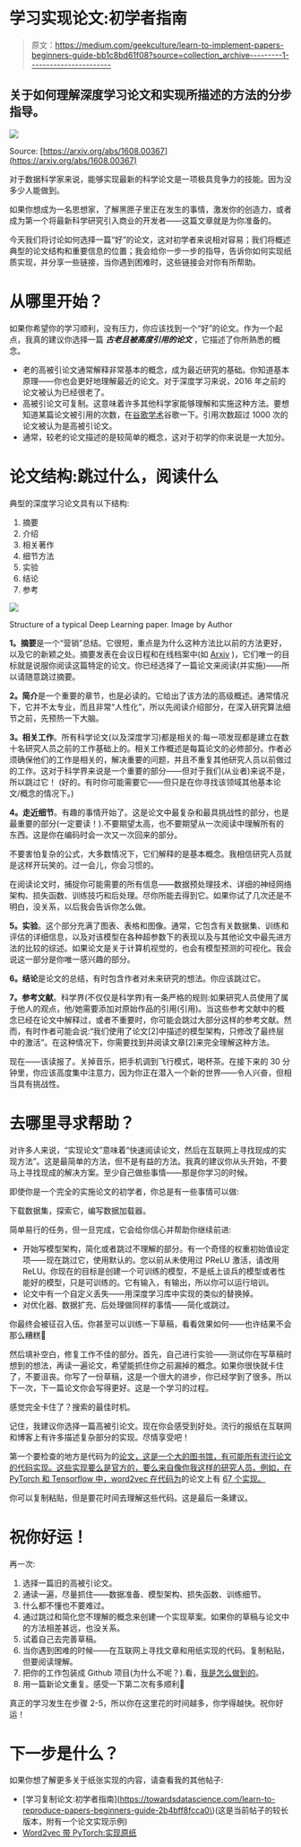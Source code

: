 # 学习实现论文:初学者指南

> 原文：<https://medium.com/geekculture/learn-to-implement-papers-beginners-guide-bb1c8bd61f08?source=collection_archive---------1----------------------->

## 关于如何理解深度学习论文和实现所描述的方法的分步指导。

![](img/174bdb436cf3777284afe44978124e3c.png)

Source: [https://arxiv.org/abs/1608.00367](https://arxiv.org/abs/1608.00367)

对于数据科学家来说，能够实现最新的科学论文是一项极具竞争力的技能。因为没多少人能做到。

如果你想成为一名思想家，了解黑匣子里正在发生的事情，激发你的创造力，或者成为第一个将最新科学研究引入商业的开发者——这篇文章就是为你准备的。

今天我们将讨论如何选择一篇“好”的论文，这对初学者来说相对容易；我们将概述典型的论文结构和重要信息的位置；我会给你一步一步的指导，告诉你如何实现纸质实现，并分享一些链接，当你遇到困难时，这些链接会对你有所帮助。

# 从哪里开始？

如果你希望你的学习顺利，没有压力，你应该找到一个“好”的论文。作为一个起点，我真的建议你选择一篇 ***古老且被高度引用的论文*** ，它描述了你所熟悉的概念。

*   老的高被引论文通常解释非常基本的概念，成为最近研究的基础。你知道基本原理——你也会更好地理解最近的论文。对于深度学习来说，2016 年之前的论文被认为已经很老了。
*   高被引论文可复制。这意味着许多其他科学家能够理解和实施这种方法。要想知道某篇论文被引用的次数，在[谷歌学术](https://scholar.google.com/)谷歌一下。引用次数超过 1000 次的论文被认为是高被引论文。
*   通常，较老的论文描述的是较简单的概念，这对于初学的你来说是一大加分。

# 论文结构:跳过什么，阅读什么

典型的深度学习论文具有以下结构:

1.  摘要
2.  介绍
3.  相关著作
4.  细节方法
5.  实验
6.  结论
7.  参考

![](img/ad88e3db196e7a373ef83a3d76d90e41.png)

Structure of a typical Deep Learning paper. Image by Author

**1。摘要**是一个“营销”总结。它很短，重点是为什么这种方法比以前的方法更好，以及它的新颖之处。摘要发表在会议日程和在线档案中(如 [Arxiv](https://arxiv.org/) )，它们唯一的目标就是说服你阅读这篇特定的论文。你已经选择了一篇论文来阅读(并实施)——所以请随意跳过摘要。

**2。简介**是一个重要的章节，也是必读的。它给出了该方法的高级概述。通常情况下，它并不太专业，而且非常“人性化”，所以先阅读介绍部分，在深入研究算法细节之前，先预热一下大脑。

**3。相关工作**。所有科学论文(以及深度学习)都是相关的:每一项发现都是建立在数十名研究人员之前的工作基础上的。相关工作概述是每篇论文的必修部分。作者必须确保他们的工作是相关的，解决重要的问题，并且不重复其他研究人员以前做过的工作。这对于科学界来说是一个重要的部分——但对于我们(从业者)来说不是，所以跳过它！
(好的。有时你可能需要它——但只是在你寻找该领域其他基本论文/概念的情况下。)

**4。走近细节**。有趣的事情开始了。这是论文中最复杂和最具挑战性的部分，也是最重要的部分(一定要读！).不要期望太高，也不要期望从一次阅读中理解所有的东西。这是你在编码时会一次又一次回来的部分。

不要害怕复杂的公式，大多数情况下，它们解释的是基本概念。我相信研究人员就是这样开玩笑的。过一会儿，你会习惯的。

在阅读论文时，捕捉你可能需要的所有信息——数据预处理技术、详细的神经网络架构、损失函数、训练技巧和后处理。尽你所能去得到它。如果你试了几次还是不明白，没关系，以后我会告诉你怎么做。

**5。实验**。这个部分充满了图表、表格和图像。通常，它包含有关数据集、训练和评估的详细信息，以及对该模型在各种超参数下的表现以及与其他论文中最先进方法的比较的综述。如果论文是关于计算机视觉的，也会有模型预测的可视化。我会说这一部分是你唯一感兴趣的部分。

**6。结论**是论文的总结，有时包含作者对未来研究的想法。你应该跳过它。

**7。参考文献**。科学界(不仅仅是科学界)有一条严格的规则:如果研究人员使用了属于他人的观点，他/她需要添加对原始作品的引用(引用)。当这些参考文献中的概念已经在论文中解释过，或者不重要时，你可能会跳过大部分这样的参考文献。然而，有时作者可能会说:“我们使用了论文[2]中描述的模型架构，只修改了最终层中的激活”。在这种情况下，你需要找到并阅读文章[2]来完全理解这种方法。

现在——该读报了。关掉音乐，把手机调到飞行模式，喝杯茶。在接下来的 30 分钟里，你应该高度集中注意力，因为你正在潜入一个新的世界——令人兴奋，但相当具有挑战性。

# 去哪里寻求帮助？

对许多人来说，“实现论文”意味着“快速阅读论文，然后在互联网上寻找现成的实现方法”。这是最简单的方法，但不是有益的方法。我真的建议你从头开始，不要马上寻找现成的解决方案。至少自己做些事情——那是你学习的时候。

即使你是一个完全的实施论文的初学者，你总是有一些事情可以做:

下载数据集，探索它，编写数据加载器。

简单易行的任务，但一旦完成，它会给你信心并帮助你继续前进:

*   开始写模型架构，简化或者跳过不理解的部分。有一个奇怪的权重初始值设定项——现在跳过它，使用默认的。您以前从未使用过 PReLU 激活，请改用 ReLU。你现在的目标是创建一个可训练的模型，不是纸上谈兵的模型或者性能好的模型，只是可训练的。它有输入，有输出，所以你可以运行培训。
*   论文中有一个自定义丢失——用深度学习库中实现的类似的替换掉。
*   对优化器、数据扩充、后处理做同样的事情——简化或跳过。

你最终会被征召入伍。你甚至可以训练一下草稿，看看效果如何——也许结果不会那么糟糕🙂

然后填补空白，修复工作不佳的部分。首先，自己进行实验——测试你在写草稿时想到的想法，再读一遍论文，希望能抓住你之前漏掉的概念。如果你很快就卡住了，不要沮丧。你写了一份草稿，这是一个很大的进步，你已经学到了很多。所以下一次，下一篇论文你会写得更好。这是一个学习的过程。

感觉完全卡住了？搜索的最佳时机。

记住，我建议你选择一篇高被引论文。现在你会感受到好处。流行的报纸在互联网和博客上有许多描述复杂部分的实现。尽情享受吧！

第一个要检查的地方是代码为的[论文，这是一个大的图书馆，有可能所有流行论文的代码实现。这些实现要么是官方的，要么来自像你我这样的研究人员。例如，在 PyTorch 和 Tensorflow 中，word2vec 在代码为](https://paperswithcode.com/)的论文上有 [67 个实现。](https://paperswithcode.com/paper/efficient-estimation-of-word-representations)

你可以复制粘贴，但是要花时间去理解这些代码。这是最后一条建议。

# 祝你好运！

再一次:

1.  选择一篇旧的高被引论文。
2.  通读一遍，尽量抓住——数据准备、模型架构、损失函数、训练细节。
3.  什么都不懂也不要难过。
4.  通过跳过和简化您不理解的概念来创建一个实现草案。如果你的草稿与论文中的方法相差甚远，也没关系。
5.  试着自己去完善草稿。
6.  当你遇到困难的时候——在互联网上寻找文章和用纸实现的代码。复制粘贴，但要阅读理解。
7.  把你的工作包装成 Github 项目(为什么不呢？).看，[我是怎么做到的](https://github.com/OlgaChernytska/Super-Resolution-with-FSRCNN)。
8.  用一篇新论文重复。感受一下第二次有多顺利🙂

真正的学习发生在步骤 2-5，所以你在这里花的时间越多，你学得越快。祝你好运！

# 下一步是什么？

如果你想了解更多关于纸张实现的内容，请查看我的其他帖子:

*   [学习复制论文:初学者指南](https://towardsdatascience.com/learn-to-reproduce-papers-beginners-guide-2b4bff8fcca0\)(这是当前帖子的较长版本，附有一个论文实现示例)
*   [Word2vec 带 PyTorch:实现原纸](https://towardsdatascience.com/word2vec-with-pytorch-implementing-original-paper-2cd7040120b0)